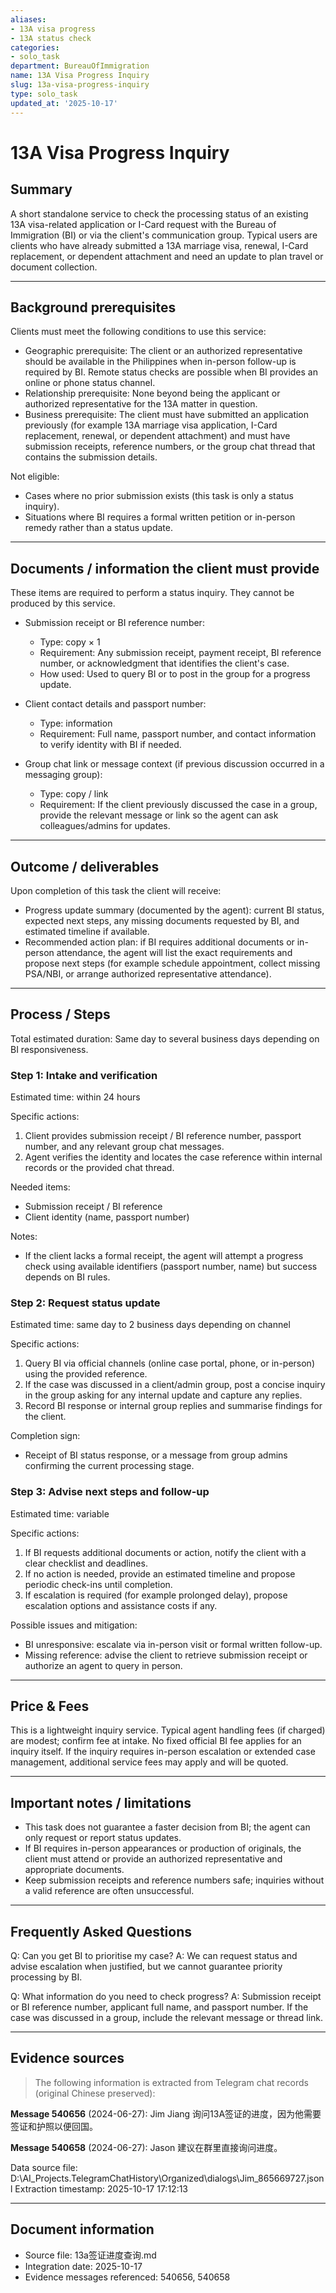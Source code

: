 ```yaml
---
aliases:
- 13A visa progress
- 13A status check
categories:
- solo_task
department: BureauOfImmigration
name: 13A Visa Progress Inquiry
slug: 13a-visa-progress-inquiry
type: solo_task
updated_at: '2025-10-17'
---
```


# 13A Visa Progress Inquiry

## Summary

A short standalone service to check the processing status of an existing 13A visa-related application or I-Card request with the Bureau of Immigration (BI) or via the client's communication group. Typical users are clients who have already submitted a 13A marriage visa, renewal, I-Card replacement, or dependent attachment and need an update to plan travel or document collection.

---

## Background prerequisites

Clients must meet the following conditions to use this service:

- Geographic prerequisite: The client or an authorized representative should be available in the Philippines when in-person follow-up is required by BI. Remote status checks are possible when BI provides an online or phone status channel.
- Relationship prerequisite: None beyond being the applicant or authorized representative for the 13A matter in question.
- Business prerequisite: The client must have submitted an application previously (for example 13A marriage visa application, I-Card replacement, renewal, or dependent attachment) and must have submission receipts, reference numbers, or the group chat thread that contains the submission details.

Not eligible:
- Cases where no prior submission exists (this task is only a status inquiry).
- Situations where BI requires a formal written petition or in-person remedy rather than a status update.

---

## Documents / information the client must provide

These items are required to perform a status inquiry. They cannot be produced by this service.

- Submission receipt or BI reference number:
  - Type: copy × 1
  - Requirement: Any submission receipt, payment receipt, BI reference number, or acknowledgment that identifies the client's case.
  - How used: Used to query BI or to post in the group for a progress update.

- Client contact details and passport number:
  - Type: information
  - Requirement: Full name, passport number, and contact information to verify identity with BI if needed.

- Group chat link or message context (if previous discussion occurred in a messaging group):
  - Type: copy / link
  - Requirement: If the client previously discussed the case in a group, provide the relevant message or link so the agent can ask colleagues/admins for updates.

---

## Outcome / deliverables

Upon completion of this task the client will receive:

- Progress update summary (documented by the agent): current BI status, expected next steps, any missing documents requested by BI, and estimated timeline if available.
- Recommended action plan: if BI requires additional documents or in-person attendance, the agent will list the exact requirements and propose next steps (for example schedule appointment, collect missing PSA/NBI, or arrange authorized representative attendance).

---

## Process / Steps

Total estimated duration: Same day to several business days depending on BI responsiveness.

### Step 1: Intake and verification

Estimated time: within 24 hours

Specific actions:
1. Client provides submission receipt / BI reference number, passport number, and any relevant group chat messages.
2. Agent verifies the identity and locates the case reference within internal records or the provided chat thread.

Needed items:
- Submission receipt / BI reference
- Client identity (name, passport number)

Notes:
- If the client lacks a formal receipt, the agent will attempt a progress check using available identifiers (passport number, name) but success depends on BI rules.

### Step 2: Request status update

Estimated time: same day to 2 business days depending on channel

Specific actions:
1. Query BI via official channels (online case portal, phone, or in-person) using the provided reference.
2. If the case was discussed in a client/admin group, post a concise inquiry in the group asking for any internal update and capture any replies.
3. Record BI response or internal group replies and summarise findings for the client.

Completion sign:
- Receipt of BI status response, or a message from group admins confirming the current processing stage.

### Step 3: Advise next steps and follow-up

Estimated time: variable

Specific actions:
1. If BI requests additional documents or action, notify the client with a clear checklist and deadlines.
2. If no action is needed, provide an estimated timeline and propose periodic check-ins until completion.
3. If escalation is required (for example prolonged delay), propose escalation options and assistance costs if any.

Possible issues and mitigation:
- BI unresponsive: escalate via in-person visit or formal written follow-up.
- Missing reference: advise the client to retrieve submission receipt or authorize an agent to query in person.

---

## Price & Fees

This is a lightweight inquiry service. Typical agent handling fees (if charged) are modest; confirm fee at intake. No fixed official BI fee applies for an inquiry itself. If the inquiry requires in-person escalation or extended case management, additional service fees may apply and will be quoted.

---

## Important notes / limitations

- This task does not guarantee a faster decision from BI; the agent can only request or report status updates.
- If BI requires in-person appearances or production of originals, the client must attend or provide an authorized representative and appropriate documents.
- Keep submission receipts and reference numbers safe; inquiries without a valid reference are often unsuccessful.

---

## Frequently Asked Questions

Q: Can you get BI to prioritise my case?
A: We can request status and advise escalation when justified, but we cannot guarantee priority processing by BI.

Q: What information do you need to check progress?
A: Submission receipt or BI reference number, applicant full name, and passport number. If the case was discussed in a group, include the relevant message or thread link.

---

## Evidence sources

> The following information is extracted from Telegram chat records (original Chinese preserved):

**Message 540656** (2024-06-27):
Jim Jiang 询问13A签证的进度，因为他需要签证和护照以便回国。

**Message 540658** (2024-06-27):
Jason 建议在群里直接询问进度。

Data source file: D:\AI_Projects\.TelegramChatHistory\Organized\dialogs\Jim_865669727.jsonl
Extraction timestamp: 2025-10-17 17:12:13

---

## Document information

- Source file: 13a签证进度查询.md
- Integration date: 2025-10-17
- Evidence messages referenced: 540656, 540658

